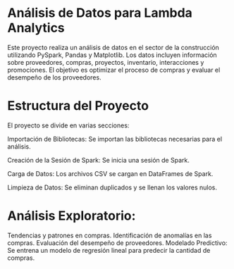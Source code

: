 # Análisis de Datos para Lambda Analytics
Este proyecto realiza un análisis de datos en el sector de la construcción utilizando PySpark, Pandas y Matplotlib. Los datos incluyen información sobre proveedores, compras, proyectos, inventario, interacciones y promociones. El objetivo es optimizar el proceso de compras y evaluar el desempeño de los proveedores.

# Estructura del Proyecto
El proyecto se divide en varias secciones:

Importación de Bibliotecas: Se importan las bibliotecas necesarias para el análisis.

Creación de la Sesión de Spark: Se inicia una sesión de Spark.

Carga de Datos: Los archivos CSV se cargan en DataFrames de Spark.

Limpieza de Datos: Se eliminan duplicados y se llenan los valores nulos.

# Análisis Exploratorio:

Tendencias y patrones en compras.
Identificación de anomalías en las compras.
Evaluación del desempeño de proveedores.
Modelado Predictivo: Se entrena un modelo de regresión lineal para predecir la cantidad de compras.

